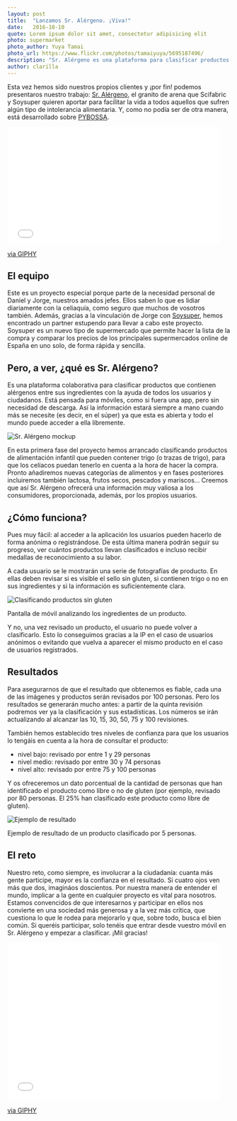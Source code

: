 ```yaml
---
layout: post
title:  "Lanzamos Sr. Alérgeno. ¡Viva!"
date:   2016-10-10 
quote: Lorem ipsum dolor sit amet, consectetur adipisicing elit
photo: supermarket
photo_author: Yuya Tamai
photo_url: https://www.flickr.com/photos/tamaiyuya/5695187496/
description: "Sr. Alérgeno es una plataforma para clasificar productos que contienen alérgenos en sus ingredientes."
author: clarilla 
---
```

Esta vez hemos sido nuestros propios clientes y ¡por fin! podemos presentaros nuestro trabajo: [Sr. Alérgeno](http://sralergeno.pybossa.com), el granito de arena que Scifabric y Soysuper quieren aportar para facilitar la vida a todos aquellos que sufren algún tipo de intolerancia alimentaria. Y, como no podía ser de otra manera, está desarrollado sobre [PYBOSSA](http://pybossa.com).

<div class="embed-responsive embed-responsive-16by9">
<iframe src="//giphy.com/embed/l41YfdYdptDB9RHIA" width="480" height="264" frameBorder="0" class="giphy-embed" allowFullScreen></iframe><p><a href="https://giphy.com/gifs/ava-duvernay-blackgirlmagic-black-girl-magic-l41YfdYdptDB9RHIA">via GIPHY</a></p>
</div>


## El equipo
Este es un proyecto especial porque parte de la necesidad personal de Daniel y Jorge, nuestros amados jefes. Ellos saben lo que es lidiar diariamente con la celiaquía, como seguro que muchos de vosotros también.  Además, gracias a la vinculación de Jorge con [Soysuper](https://soysuper.com), hemos encontrado un partner estupendo para llevar a cabo este proyecto.  Soysuper es un nuevo tipo de supermercado que permite hacer la lista de la compra y comparar los precios de los principales supermercados online de España en uno solo, de forma rápida y sencilla.


## Pero, a ver, ¿qué es Sr. Alérgeno?
Es una plataforma colaborativa para clasificar productos que contienen alérgenos entre sus ingredientes con la ayuda de todos los usuarios y ciudadanos. Está pensada para móviles, como si fuera una app, pero sin necesidad de descarga. Así la información estará siempre a mano cuando más se necesite (es decir, en el súper) ya que esta es abierta y todo el mundo puede acceder a ella libremente.

![Sr. Alérgeno mockup]({{sites.cdn}}/assets/img/blog/sralergenomockup.jpg)

En esta primera fase del proyecto hemos arrancado clasificando productos de alimentación infantil que pueden contener trigo (o trazas de trigo), para que los celíacos puedan tenerlo en cuenta a la hora de hacer la compra. Pronto añadiremos nuevas categorías de alimentos y en fases posteriores incluiremos también lactosa, frutos secos, pescados y mariscos... 
Creemos que así Sr. Alérgeno ofrecerá una información muy valiosa a los consumidores, proporcionada, además, por los propios usuarios. 

## ¿Cómo funciona?
Pues muy fácil: al acceder a la aplicación los usuarios pueden hacerlo de forma anónima o registrándose. De esta última manera podrán seguir su progreso, ver cuántos productos llevan clasificados e incluso recibir medallas de reconocimiento a su labor. 

A cada usuario se le mostrarán una serie de fotografías de producto. En ellas deben revisar si es visible el sello sin gluten, si contienen trigo o no en sus ingredientes y si la información es suficientemente clara. 

![Clasificando productos sin gluten]({{sites.cdn}}/assets/img/blog/sralergenoscreenshot.jpg)
<p class="post-caption">Pantalla de móvil analizando los ingredientes de un producto.</p>

Y no, una vez revisado un producto, el usuario no puede volver a clasificarlo. Esto lo conseguimos gracias a la IP en el caso de usuarios anónimos o evitando que vuelva a aparecer el mismo producto en el caso de usuarios registrados.


## Resultados
Para asegurarnos de que el resultado que obtenemos es fiable, cada una de las imágenes y productos serán revisados por 100 personas. Pero los resultados se generarán mucho antes: a partir de la quinta revisión podremos ver ya la clasificación y sus estadísticas. Los números se irán actualizando al alcanzar las 10, 15, 30, 50, 75 y 100 revisiones.

También hemos establecido tres niveles de confianza para que los usuarios lo tengáis en cuenta a la hora de consultar el producto: 

* nivel bajo: revisado por entre 1 y 29 personas
* nivel medio: revisado por entre 30 y 74 personas
* nivel alto: revisado por entre 75 y 100 personas

Y os ofreceremos un dato porcentual de la cantidad de personas que han identificado el producto como libre o no de gluten (por ejemplo, revisado por 80 personas. El 25% han clasificado este producto como libre de gluten).


![Ejemplo de resultado]({{sites.cdn}}/assets/img/blog/sralergenoresults.png)
<p class="post-caption">Ejemplo de resultado de un producto clasificado por 5 personas.</p>

## El reto
Nuestro reto, como siempre, es involucrar a la ciudadanía: cuanta más gente participe, mayor es la confianza en el resultado. Si cuatro ojos ven más que dos, imagináos doscientos. 
Por nuestra manera de entender el mundo, implicar a la gente en cualquier proyecto es vital para nosotros. Estamos convencidos de que interesarnos y participar en ellos nos convierte en una sociedad más generosa y a la vez más crítica, que cuestiona lo que le rodea para mejorarlo y que, sobre todo, busca el bien común. 
Si queréis participar, solo tenéis que entrar desde vuestro móvil en Sr. Alérgeno y empezar a clasificar. ¡Mil gracias!

<div class="embed-responsive embed-responsive-4by3">
<iframe src="//giphy.com/embed/10c9BEZyo8szo4" width="480" height="356" frameBorder="0" class="giphy-embed" allowFullScreen></iframe><p><a href="https://giphy.com/gifs/kiss-10c9BEZyo8szo4">via GIPHY</a></p>
</div>
